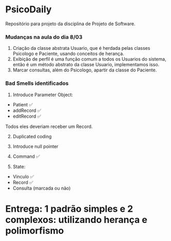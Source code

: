 # PsicoDaily

Repositório para projeto da disciplina de Projeto de Software.

### Mudanças na aula do dia 8/03
1. Criação da classe abstrata Usuario, que é herdada pelas classes Psicologo e Paciente, usando conceitos de herança.
2. Exibição de perfil é uma função comum a todos os Usuarios do sistema, então é um método abstrato da classe Usuario, implementamos isso.
3. Marcar consultas, além do Psicologo, apartir da classe do Paciente.

### Bad Smells identificados

1. Introduce Parameter Object: 
- Patient ✅
- addRecord ✅
- editRecord ✅

Todos eles deveriam receber um Record.

2. Duplicated coding

3. Introduce null pointer

4. Command ✅

5. State:
- Vinculo ✅
- Record ✅
- Consulta (marcada ou não)

# Entrega: 1 padrão simples e 2 complexos: utilizando herança e polimorfismo
